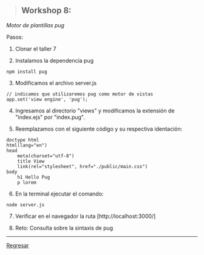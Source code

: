 > ## Workshop 8:

<em>Motor de plantillas pug</em>

Pasos:

1. Clonar el taller 7

2. Instalamos la dependencia pug
```
npm install pug
```

3. Modificamos el archivo server.js
```
// indicamos que utilizaremos pug como motor de vistas
app.set('view engine', 'pug');

```

4. Ingresamos al directorio "views" y modificamos la extensión de "index.ejs" por "index.pug".

5. Reemplazamos con el siguiente código y su respectiva identación:
```
doctype html
html(lang="en")
head
    meta(charset="utf-8")
    title View
    link(rel="stylesheet", href="./public/main.css")
body
    h1 Hello Pug
    p lorem
```

6. En la terminal ejecutar el comando:
```
node server.js
```

7. Verificar en el navegador la ruta [http://localhost:3000/]

8. Reto: Consulta sobre la sintaxis de pug

<hr/>

<a href="../README.md">Regresar</a>